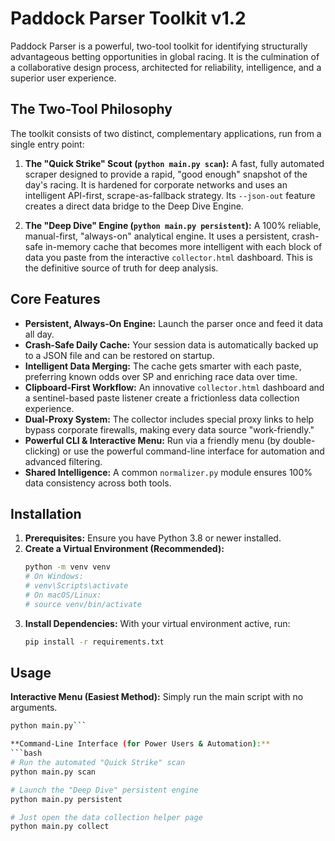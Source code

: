 # Paddock Parser Toolkit v1.2

Paddock Parser is a powerful, two-tool toolkit for identifying structurally advantageous betting opportunities in global racing. It is the culmination of a collaborative design process, architected for reliability, intelligence, and a superior user experience.

## The Two-Tool Philosophy

The toolkit consists of two distinct, complementary applications, run from a single entry point:

1.  **The "Quick Strike" Scout (`python main.py scan`):** A fast, fully automated scraper designed to provide a rapid, "good enough" snapshot of the day's racing. It is hardened for corporate networks and uses an intelligent API-first, scrape-as-fallback strategy. Its `--json-out` feature creates a direct data bridge to the Deep Dive Engine.

2.  **The "Deep Dive" Engine (`python main.py persistent`):** A 100% reliable, manual-first, "always-on" analytical engine. It uses a persistent, crash-safe in-memory cache that becomes more intelligent with each block of data you paste from the interactive `collector.html` dashboard. This is the definitive source of truth for deep analysis.

## Core Features

-   **Persistent, Always-On Engine:** Launch the parser once and feed it data all day.
-   **Crash-Safe Daily Cache:** Your session data is automatically backed up to a JSON file and can be restored on startup.
-   **Intelligent Data Merging:** The cache gets smarter with each paste, preferring known odds over SP and enriching race data over time.
-   **Clipboard-First Workflow:** An innovative `collector.html` dashboard and a sentinel-based paste listener create a frictionless data collection experience.
-   **Dual-Proxy System:** The collector includes special proxy links to help bypass corporate firewalls, making every data source "work-friendly."
-   **Powerful CLI & Interactive Menu:** Run via a friendly menu (by double-clicking) or use the powerful command-line interface for automation and advanced filtering.
-   **Shared Intelligence:** A common `normalizer.py` module ensures 100% data consistency across both tools.

## Installation

1.  **Prerequisites:** Ensure you have Python 3.8 or newer installed.
2.  **Create a Virtual Environment (Recommended):**
    ```bash
    python -m venv venv
    # On Windows:
    # venv\Scripts\activate
    # On macOS/Linux:
    # source venv/bin/activate
    ```
3.  **Install Dependencies:** With your virtual environment active, run:
    ```bash
    pip install -r requirements.txt
    ```

## Usage

**Interactive Menu (Easiest Method):**
Simply run the main script with no arguments.
```bash
python main.py```

**Command-Line Interface (for Power Users & Automation):**
```bash
# Run the automated "Quick Strike" scan
python main.py scan

# Launch the "Deep Dive" persistent engine
python main.py persistent

# Just open the data collection helper page
python main.py collect